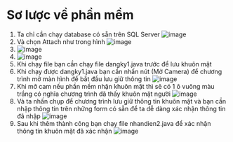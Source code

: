 # Sơ lược về phần mềm
1. Ta chỉ cần chạy database có sẵn trên SQL Server ![image](https://user-images.githubusercontent.com/86583405/165111376-3527d2ad-0185-42b3-acd5-722a40a219d7.png)
2. Và chọn Attach như trong hình ![image](https://user-images.githubusercontent.com/86583405/165111095-2942ecc8-37b9-48ed-aa47-f680cccf3f4d.png)
3. ![image](https://user-images.githubusercontent.com/86583405/165111152-c7264d02-9d13-4651-9d62-cf8636a4cfc8.png)
4. ![image](https://user-images.githubusercontent.com/86583405/165111223-fea914a8-6433-432e-ad91-9bcf4a1c734b.png)
5. Khi chạy file bạn cần chạy file dangky1.java trước để lưu khuôn mặt
6. Khi chạy được dangky1.java bạn cần nhấn nút (Mở Camera) để chương trình mở màn hình để bắt đầu lưu giữ thông tin ![image](https://user-images.githubusercontent.com/86583405/165112636-21a80974-53f6-4ced-9ad9-4bbd1fa8c3e8.png)
7. Khi mở cam nếu phần mềm nhận khuôn mặt thì sẽ có 1 ô vuông màu trắng có nghĩa chương trình đã thấy khuôn mặt người ![image](https://user-images.githubusercontent.com/86583405/165112490-049dc7f6-8968-449e-ba93-661ce1776a2a.png)
8. Và ta nhấn chụp để chương trình lưu giữ thông tin khuôn mặt và bạn cần nhập thông tin trên những form có sẵn để ta dễ dàng xác nhận thông tin đã nhập ![image](https://user-images.githubusercontent.com/86583405/165113087-c65a7a97-b8d3-4c37-8ac4-d568e893ef03.png)
9. Sau khi thêm thành công bạn chạy file nhandien2.java để xác nhận thông tin khuôn mặt đã xác nhận ![image](https://user-images.githubusercontent.com/86583405/165113538-3b0126e8-6b87-4d72-a79f-d90dc0001308.png)
